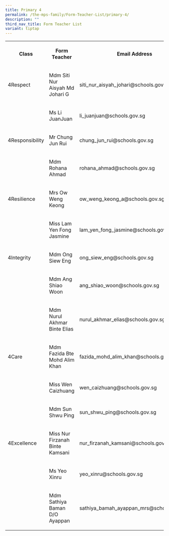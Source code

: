 ```yaml
---
title: Primary 4
permalink: /the-mps-family/Form-Teacher-List/primary-4/
description: ""
third_nav_title: Form Teacher List
variant: tiptap
---
```

<table><tbody><tr><th rowspan="1" colspan="1"><p>Class</p></th><th rowspan="1" colspan="1"><p>Form Teacher</p></th><th rowspan="1" colspan="1"><p>Email Address</p></th></tr><tr><td rowspan="1" colspan="1"><p>4Respect</p></td><td rowspan="1" colspan="1"><p>Mdm Siti Nur Aisyah Md Johari G</p></td><td rowspan="1" colspan="1"><p>siti_nur_aisyah_johari@schools.gov.sg</p></td></tr><tr><td rowspan="1" colspan="1"><p></p></td><td rowspan="1" colspan="1"><p>Ms Li JuanJuan</p></td><td rowspan="1" colspan="1"><p>li_juanjuan@schools.gov.sg</p></td></tr><tr><td rowspan="1" colspan="1"><p>4Responsibility</p></td><td rowspan="1" colspan="1"><p>Mr Chung Jun Rui</p></td><td rowspan="1" colspan="1"><p>chung_jun_rui@schools.gov.sg</p></td></tr><tr><td rowspan="1" colspan="1"><p></p></td><td rowspan="1" colspan="1"><p>Mdm Rohana Ahmad</p></td><td rowspan="1" colspan="1"><p>rohana_ahmad@schools.gov.sg</p></td></tr><tr><td rowspan="1" colspan="1"><p>4Resilience</p></td><td rowspan="1" colspan="1"><p>Mrs Ow Weng Keong</p></td><td rowspan="1" colspan="1"><p>ow_weng_keong_a@schools.gov.sg</p></td></tr><tr><td rowspan="1" colspan="1"><p></p></td><td rowspan="1" colspan="1"><p>Miss Lam Yen Fong Jasmine</p></td><td rowspan="1" colspan="1"><p>lam_yen_fong_jasmine@schools.gov.sg</p></td></tr><tr><td rowspan="1" colspan="1"><p>4Integrity</p></td><td rowspan="1" colspan="1"><p>Mdm Ong Siew Eng</p></td><td rowspan="1" colspan="1"><p>ong_siew_eng@schools.gov.sg</p></td></tr><tr><td rowspan="1" colspan="1"><p></p></td><td rowspan="1" colspan="1"><p>Mdm Ang Shiao Woon</p></td><td rowspan="1" colspan="1"><p>ang_shiao_woon@schools.gov.sg</p></td></tr><tr><td rowspan="1" colspan="1"><p></p></td><td rowspan="1" colspan="1"><p>Mdm Nurul Akhmar Binte Elias</p></td><td rowspan="1" colspan="1"><p>nurul_akhmar_elias@schools.gov.sg</p></td></tr><tr><td rowspan="1" colspan="1"><p>4Care</p></td><td rowspan="1" colspan="1"><p>Mdm Fazida Bte Mohd Alim Khan</p></td><td rowspan="1" colspan="1"><p>fazida_mohd_alim_khan@schools.gov.sg</p></td></tr><tr><td rowspan="1" colspan="1"><p></p></td><td rowspan="1" colspan="1"><p>Miss Wen Caizhuang</p></td><td rowspan="1" colspan="1"><p>wen_caizhuang@schools.gov.sg</p></td></tr><tr><td rowspan="1" colspan="1"><p></p></td><td rowspan="1" colspan="1"><p>Mdm Sun Shwu Ping</p></td><td rowspan="1" colspan="1"><p>sun_shwu_ping@schools.gov.sg</p></td></tr><tr><td rowspan="1" colspan="1"><p>4Excellence</p></td><td rowspan="1" colspan="1"><p>Miss Nur Firzanah Binte Kamsani</p></td><td rowspan="1" colspan="1"><p>nur_firzanah_kamsani@schools.gov.sg</p></td></tr><tr><td rowspan="1" colspan="1"><p></p></td><td rowspan="1" colspan="1"><p>Ms Yeo Xinru</p></td><td rowspan="1" colspan="1"><p>yeo_xinru@schools.gov.sg</p></td></tr><tr><td rowspan="1" colspan="1"><p></p></td><td rowspan="1" colspan="1"><p>Mdm Sathiya Baman D/O Ayappan</p></td><td rowspan="1" colspan="1"><p>sathiya_bamah_ayappan_mrs@schools.gov.sg</p></td></tr></tbody></table><p></p>